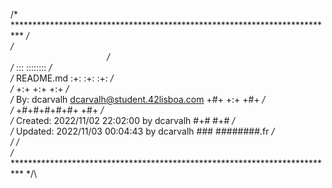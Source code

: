 
/* ************************************************************************** */\
/*                                              */\
/*                                                        :::      ::::::::   */\
/*   README.md                                          :+:      :+:    :+:   */\
/*                                                    +:+ +:+         +:+     */\
/*   By: dcarvalh <dcarvalh@student.42lisboa.com>   +#+  +:+       +#+        */\
/*                                                +#+#+#+#+#+   +#+           */\
/*   Created: 2022/11/02 22:02:00 by dcarvalh          #+#    #+#             */\
/*   Updated: 2022/11/03 00:04:43 by dcarvalh         ###   ########.fr       */\
/*                                                                            */\
/* ************************************************************************** */\


